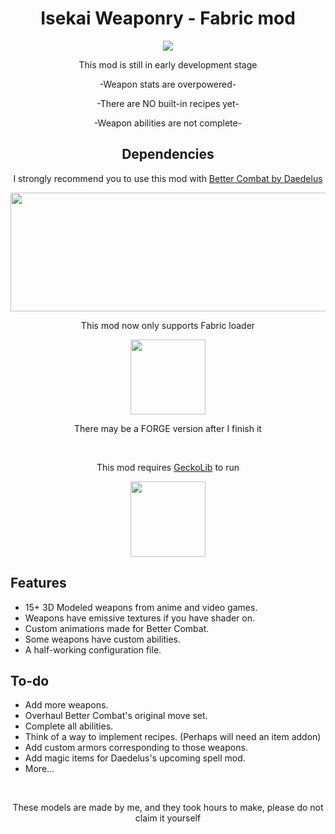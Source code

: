 <div align="center">

# Isekai Weaponry - Fabric mod

![](https://media.discordapp.net/attachments/975712632130646066/1055655391243022496/a2.png)

This mod is still in early development stage

-Weapon stats are overpowered-

-There are NO built-in recipes yet-

-Weapon abilities are not complete-



## Dependencies

I strongly recommend you to use this mod with [Better Combat by Daedelus](https://www.curseforge.com/minecraft/mc-mods/better-combat-by-daedelus)

<img src="https://media.discordapp.net/attachments/975712632130646066/1055656902194909264/bclogo.png"  width="640" height="190">

<br>

This mod now only supports Fabric loader 

<img src="https://media.discordapp.net/attachments/975712632130646066/1055656918028386344/fabriclogo.png"  width="120" height="120">

There may be a FORGE version after I finish it

<br>

This mod requires [GeckoLib](https://www.curseforge.com/minecraft/mc-mods/geckolib) to run

<img src="https://media.discordapp.net/attachments/975712632130646066/1055662162426740796/geckoliblogo.png"  width="120" height="121">

<br>

<div align="left">

## Features

- 15+ 3D Modeled weapons from anime and video games.
- Weapons have emissive textures if you have shader on.
- Custom animations made for Better Combat.
- Some weapons have custom abilities.
- A half-working configuration file.

## To-do

- Add more weapons.
- Overhaul Better Combat's original move set.
- Complete all abilities.
- Think of a way to implement recipes. (Perhaps will need an item addon)
- Add custom armors corresponding to those weapons.
- Add magic items for Daedelus's upcoming spell mod.
- More...

<div align="center">

<br>

These models are made by me, and they took hours to make, please do not claim it yourself

<br>